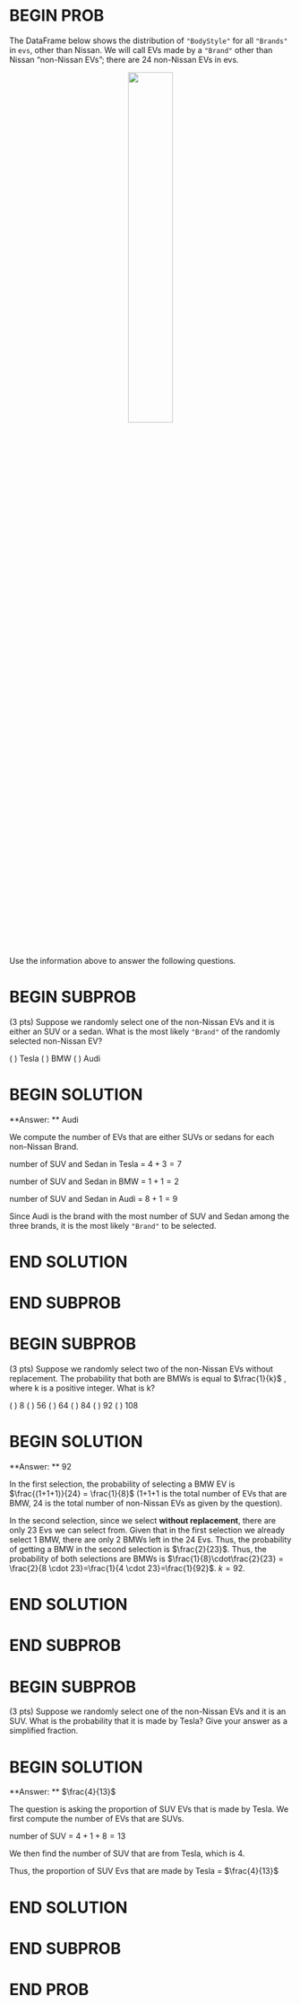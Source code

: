 # BEGIN PROB

The DataFrame below shows the distribution of `"BodyStyle"` for all `"Brands"` in `evs`, other than Nissan. We will call EVs made by a `"Brand"` other than Nissan “non-Nissan EVs”; there are 24 non-Nissan EVs in evs.

<center><img src='../assets/images/fa22-midterm/midq6.png' width=40%></center>

Use the information above to answer the following questions.

# BEGIN SUBPROB

(3 pts) Suppose we randomly select one of the non-Nissan EVs and it is either an SUV or a sedan. What is the most likely `"Brand"` of the randomly selected non-Nissan EV?

( ) Tesla
( ) BMW
( ) Audi

# BEGIN SOLUTION

**Answer: ** Audi

We compute the number of EVs that are either SUVs or sedans for each non-Nissan Brand.

number of SUV and Sedan in Tesla = $4+3=7$

number of SUV and Sedan in BMW = $1+1=2$

number of SUV and Sedan in Audi = $8+1=9$

Since Audi is the brand with the most number of SUV and Sedan among the three brands, it is the most likely `"Brand"` to be selected.

# END SOLUTION

# END SUBPROB

# BEGIN SUBPROB

(3 pts) Suppose we randomly select two of the non-Nissan EVs without replacement. The probability that both are BMWs is equal to $\frac{1}{k}$ , where k is a positive integer. What is k?

( ) 8
( ) 56
( ) 64
( ) 84
( ) 92
( ) 108

# BEGIN SOLUTION

**Answer: ** 92

In the first selection, the probability of selecting a BMW EV is $\frac{(1+1+1)}{24} = \frac{1}{8}$ (1+1+1 is the total number of EVs that are BMW, 24 is the total number of non-Nissan EVs as given by the question). 

In the second selection, since we select **without replacement**, there are only 23 Evs we can select from. Given that in the first selection we already select 1 BMW, there are only 2 BMWs left in the 24 Evs. Thus, the probability of getting a BMW in the second selection is $\frac{2}{23}$. Thus, the probability of both selections are BMWs is $\frac{1}{8}\cdot\frac{2}{23} = \frac{2}{8 \cdot 23}=\frac{1}{4 \cdot 23}=\frac{1}{92}$. $k = 92$.

# END SOLUTION

# END SUBPROB

# BEGIN SUBPROB

(3 pts) Suppose we randomly select one of the non-Nissan EVs and it is an SUV. What is the probability that it is made by Tesla? Give your answer as a simplified fraction.

# BEGIN SOLUTION

**Answer: ** $\frac{4}{13}$

The question is asking the proportion of SUV EVs that is made by Tesla. We first compute the number of EVs that are SUVs. 

number of SUV = $4+1+8=13$

We then find the number of SUV that are from Tesla, which is 4. 

Thus, the proportion of SUV Evs that are made by Tesla = $\frac{4}{13}$



# END SOLUTION

# END SUBPROB

# END PROB
